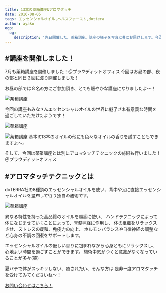 ```yaml
---
title: 13本の薬箱講座&アロマタッチ
date: 2016-08-05
tags: エッセンシャルオイル,ヘルスファースト,dottera
author: ayako
ogp:
  og:
    description: '先日開催した、薬箱講座。講座の様子を写真と共にお届けします。今回はアロマタッチの施術も同日開催しました。'
---
```


#講座を開催しました！
---
7月も薬箱講座を開催しました！＠プラウディットオフィス
今回はお昼の部、夜の部と同日２回に渡り開催しました！

お昼の部では８名の方にご参加頂き、とても賑やかな講座になりましたよ〜！

![薬箱講座](./2016/0805_kusuribako0727/0727kusuribako_1.jpg)


今回の講座もみなさんエッセンシャルオイルの世界に魅了され有意義な時間を
過ごしていただけたようです！

![薬箱講座](./2016/0805_kusuribako0727/0727kusuribako_2.jpg)

![薬箱講座](./2016/0805_kusuribako0727/0727kusuribako_3.jpg)
基本の13本のオイルの他にも色々なオイルの香りを試すこともできますよ〜。


そして、今回は薬箱講座とは別にアロマタッチテクニックの施術も行いました！
＠プラウディットオフィス

#アロマタッチテクニックとは
---
doTERRA社の8種類のエッセンシャルオイルを使い、背中や足に直接エッセンシャルオイルを塗布して行う独自の施術です。

![薬箱講座](./2016/0805_kusuribako0727/0727kusuribako_4.jpg)

異なる特性を持った高品質のオイルを順番に使い、
ハンドテクニックによって体になじませていくことによって、脊髄神経に作用し、
体の組織をリラックスさせ、ストレスの緩和、免疫力の向上、
ホルモンバランスや自律神経の調整など心身の不調の回復をサポートします。

エッセンシャルオイルの優しい香りに包まれながら心身ともにリラックスし、
心地よい時間を過ごすことができます。
施術中気がつくと意識がなくなっていることが多々(笑)

夏バテで体がスッキリしない、癒されたい、そんな方は
是非一度アロマタッチを受けてみてくださいね〜！

[お問い合わせはこちら！](https://www.proudit.jp/)


